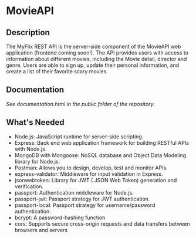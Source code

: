 # MovieAPI

## Description

The MyFlix REST API is the server-side component of the MovieAPI web application (frontend coming soon!). The API provides users with access to information about different  movies, including the Movie detail, director and genre. Users are able to sign up, update their personal information, and create a list of their favorite scary movies.

## Documentation

_See documentation.html in the public folder of the repository._

## What's Needed

- Node.js: JavaScript runtime for server-side scripting.
- Express: Back end web application framework for building RESTful APIs with Node.js.
- MongoDB with Mongoose: NoSQL database and Object Data Modeling library for Node.js.
- Postman: Allows you to design, develop, test and monitor APIs.
- express-validator: Middleware for input validation in Express.
- jsonwebtoken: Library for JWT ( JSON Web Token) generation and verification.
- passport: Authentication middleware for Node.js.
- passport-jwt: Passport strategy for JWT authentication.
- passport-local: Passport strategy for username/password authentication.
- bcrypt: A password-hashing function
- cors: Supports secure cross-origin requests and data transfers between browsers and servers
